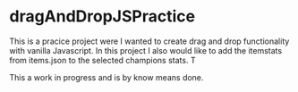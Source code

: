 # dragAndDropJSPractice

This is a pracice project were I wanted to create drag and drop functionality with vanilla Javascript. In this project I also would like to add the itemstats
from items.json to the selected champions stats. T

This a work in progress and is by know means done. 
